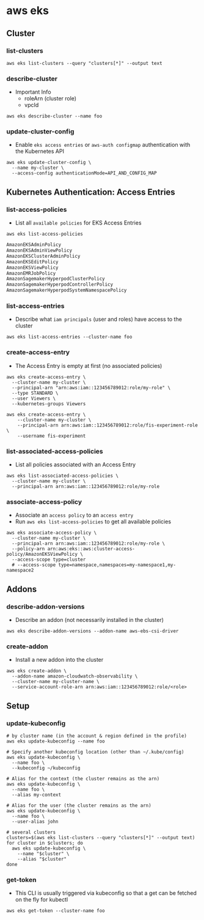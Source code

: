# aws eks

## Cluster

### list-clusters

```shell
aws eks list-clusters --query "clusters[*]" --output text
```

### describe-cluster

- Important Info
  - roleArn (cluster role)
  - vpcId

```shell
aws eks describe-cluster --name foo
```

### update-cluster-config

- Enable `eks access entries` or `aws-auth configmap` authentication with the Kubernetes API

```shell
aws eks update-cluster-config \
  --name my-cluster \
  --access-config authenticationMode=API_AND_CONFIG_MAP
```

## Kubernetes Authentication: Access Entries

### list-access-policies

- List all `available policies` for EKS Access Entries

```shell
aws eks list-access-policies
```

```txt
AmazonEKSAdminPolicy
AmazonEKSAdminViewPolicy
AmazonEKSClusterAdminPolicy
AmazonEKSEditPolicy
AmazonEKSViewPolicy
AmazonEMRJobPolicy
AmazonSagemakerHyperpodClusterPolicy
AmazonSagemakerHyperpodControllerPolicy
AmazonSagemakerHyperpodSystemNamespacePolicy
```

### list-access-entries

- Describe what `iam principals` (user and roles) have access to the cluster

```shell
aws eks list-access-entries --cluster-name foo
```

### create-access-entry

- The Access Entry is empty at first (no associated policies)

```shell
aws eks create-access-entry \
  --cluster-name my-cluster \
  --principal-arn "arn:aws:iam::123456789012:role/my-role" \
  --type STANDARD \
  --user Viewers \
  --kubernetes-groups Viewers

aws eks create-access-entry \
    --cluster-name my-cluster \
    --principal-arn arn:aws:iam::123456789012:role/fis-experiment-role \
    --username fis-experiment
```

### list-associated-access-policies

- List all policies associated with an Access Entry

```shell
aws eks list-associated-access-policies \
  --cluster-name my-cluster \
  --principal-arn arn:aws:iam::123456789012:role/my-role
```

### associate-access-policy

- Associate an `access policy` to an `access entry`
- Run `aws eks list-access-policies` to get all available policies

```shell
aws eks associate-access-policy \
  --cluster-name my-cluster \
  --principal-arn arn:aws:iam::123456789012:role/my-role \
  --policy-arn arn:aws:eks::aws:cluster-access-policy/AmazonEKSViewPolicy \
  --access-scope type=cluster
  # --access-scope type=namespace,namespaces=my-namespace1,my-namespace2
```

## Addons

### describe-addon-versions

- Describe an addon (not necessarily installed in the cluster)

```shell
aws eks describe-addon-versions --addon-name aws-ebs-csi-driver
```

### create-addon

- Install a new addon into the cluster

```shell
aws eks create-addon \
  --addon-name amazon-cloudwatch-observability \
  --cluster-name my-cluster-name \
  --service-account-role-arn arn:aws:iam::123456789012:role/<role>
```

## Setup

### update-kubeconfig

```shell
# by cluster name (in the account & region defined in the profile)
aws eks update-kubeconfig --name foo

# Specify another kubeconfig location (other than ~/.kube/config)
aws eks update-kubeconfig \
  --name foo \
  --kubeconfig ~/kubeconfig

# Alias for the context (the cluster remains as the arn)
aws eks update-kubeconfig \
  --name foo \
  --alias my-context

# Alias for the user (the cluster remains as the arn)
aws eks update-kubeconfig \
  --name foo \
  --user-alias john
```

```shell
# several clusters
clusters=$(aws eks list-clusters --query "clusters[*]" --output text)
for cluster in $clusters; do
  aws eks update-kubeconfig \
    --name "$cluster" \
    --alias "$cluster"
done
```

### get-token

- This CLI is usually triggered via kubeconfig so that a get can be fetched on the fly for kubectl

```shell
aws eks get-token --cluster-name foo
```

